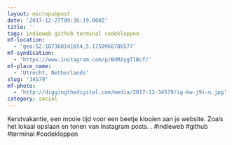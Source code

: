 ```yaml
---
layout: micropubpost
date: '2017-12-27T09:36:19.000Z'
title: ''
tags: indieweb github terminal codekloppen
mf-location:
  - 'geo:52.107360141654,5.1750966786577'
mf-syndication:
  - 'https://www.instagram.com/p/BdM2ygTlBcf/'
mf-place_name:
  - 'Utrecht, Netherlands'
slug: '34579'
mf-photo:
  - 'http://diggingthedigital.com/media/2017-12-34579/ig-kw-j9i-n.jpg'
category: social
---
```

Kerstvakantie, een mooie tijd voor een beetje klooien aan je website. Zoals het lokaal opslaan en tonen van Instagram posts. .
#indieweb #github #terminal #codekloppen
